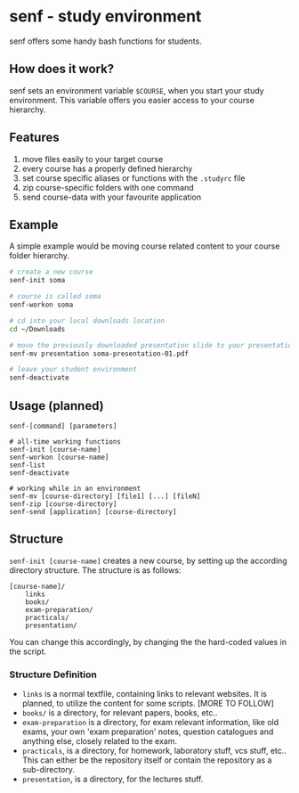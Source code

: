 # senf - study environment
senf offers some handy bash functions for students.

## How does it work?
senf sets an environment variable `$COURSE`, when you start your study environment. This variable offers you easier access to your course hierarchy.

## Features
1. move files easily to your target course
2. every course has a properly defined hierarchy
3. set course specific aliases or functions with the `.studyrc` file
4. zip course-specific folders with one command
5. send course-data with your favourite application

## Example
A simple example would be moving course related content to your course folder hierarchy.
```bash
# create a new course
senf-init soma

# course is called soma
senf-workon soma

# cd into your local downloads location
cd ~/Downloads

# move the previously downloaded presentation slide to your presentation folder
senf-mv presentation soma-presentation-01.pdf

# leave your student environment
senf-deactivate
```

## Usage (planned)
```
senf-[command] [parameters]

# all-time working functions
senf-init [course-name]
senf-workon [course-name]
senf-list
senf-deactivate

# working while in an environment
senf-mv [course-directory] [file1] [...] [fileN]
senf-zip [course-directory]
senf-send [application] [course-directory]
```

## Structure
`senf-init [course-name]` creates a new course, by setting up the according directory structure. The structure is as follows:

```
[course-name]/
    links
    books/
    exam-preparation/
    practicals/
    presentation/
```
You can change this accordingly, by changing the the hard-coded values in the script.

### Structure Definition
- `links` is a normal textfile, containing links to relevant websites. It is planned, to utilize the content for some scripts. [MORE TO FOLLOW]
- `books/` is a directory, for relevant papers, books, etc..
- `exam-preparation` is a directory, for exam relevant information, like old exams, your own 'exam preparation' notes, question catalogues and anything else, closely related to the exam.
- `practicals`, is a directory, for homework, laboratory stuff, vcs stuff, etc.. This can either be the repository itself or contain the repository as a sub-directory.
- `presentation`, is a directory, for the lectures stuff.
